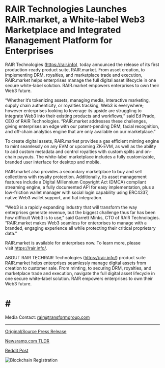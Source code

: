 # RAIR Technologies Launches RAIR.market, a White-label Web3 Marketplace and Integrated Management Platform for Enterprises

RAIR Technologies (https://rair.info), today announced the release of its first production-ready product suite, RAIR.market. From asset creation, to implementing DRM, royalties, and marketplace trade and execution, RAIR.market helps enterprises manage the full digital asset lifecycle in one secure white-label solution. RAIR.market empowers enterprises to own their Web3 future.

“Whether it’s tokenizing assets, managing media, interactive marketing, supply chain authenticity, or royalties tracking, Web3 is everywhere; however enterprises looking to leverage its upside are struggling to integrate Web3 into their existing products and workflows,” said Ed Prado, CEO of RAIR Technologies. “RAIR.market addresses these challenges, giving enterprises an edge with our patent-pending DRM, facial recognition, and off-chain analytics engine that are only available on our marketplace.”

To create digital assets, RAIR.market provides a gas efficient minting engine to mint seamlessly on any EVM or upcoming ZK-EVM, as well as the ability to add custom metadata and control royalties with custom splits and on-chain payouts. The white-label marketplace includes a fully customizable, branded user interface for desktop and mobile.

RAIR.market also provides a secondary marketplace to buy and sell collections with royalty protection. Additionally, its asset management features include a Digital Millennium Copyright Act (DMCA) compliant streaming engine, a fully documented API for easy implementation, plus a low-friction wallet manager with social login capability using ERC4337, native Web3 wallet support, and fiat integration.

“Web3 is a rapidly expanding industry that will transform the way enterprises generate revenue, but the biggest challenge thus far has been how difficult Web3 is to use,” said Garrett Minks, CTO of RAIR Technologies. “RAIR.market makes Web3 seamless for enterprises to manage with a branded, engaging experience all while protecting their critical proprietary data.”

RAIR.market is available for enterprises now. To learn more, please visit https://rair.info/.

ABOUT RAIR TECHRAIR Technologies (https://rair.info/) product suite RAIR.market helps enterprises seamlessly manage digital assets from creation to customer sale. From minting, to securing DRM, royalties, and marketplace trade and execution, navigate the full digital asset lifecycle in one secure white-label solution. RAIR empowers enterprises to own their Web3 future.

# # #

Media Contact: rair@transformgroup.com 

---

[Original/Source Press Release](https://blockchainwire.io/press-release/rair-technologies-launches-rairmarket-a-white-label-web3-marketplace-and-integrated-management-platform-for-enterprises)
                    

[Newsramp.com TLDR](None) 



[Reddit Post](https://www.reddit.com/r/technology_press/comments/1b6rp70/rair_technologies_releases_rairmarket_suite_for/) 



![Blockchain Registration](https://cdn.newsramp.app/blockchainwire/qrcode/242/28/joinxB5s.webp)